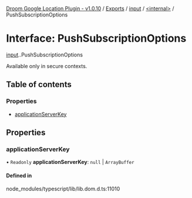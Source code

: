 [Droom Google Location Plugin - v1.0.10](../README.md) / [Exports](../modules.md) / [input](../modules/input.md) / [<internal\>](../modules/input._internal_.md) / PushSubscriptionOptions

# Interface: PushSubscriptionOptions

[input](../modules/input.md).[<internal>](../modules/input._internal_.md).PushSubscriptionOptions

Available only in secure contexts.

## Table of contents

### Properties

- [applicationServerKey](input._internal_.PushSubscriptionOptions.md#applicationserverkey)

## Properties

### applicationServerKey

• `Readonly` **applicationServerKey**: ``null`` \| `ArrayBuffer`

#### Defined in

node_modules/typescript/lib/lib.dom.d.ts:11010
